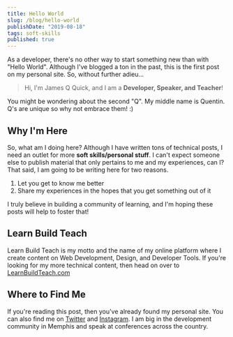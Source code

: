 ```yaml
---
title: Hello World
slug: /blog/hello-world
publishDate: "2019-08-18"
tags: soft-skills
published: true
---
```


As a developer, there's no other way to start something new than with "Hello World". Although I've blogged a ton in the past, this is the first post on my personal site. So, without further adieu...

> Hi, I'm James Q Quick, and I am a **Developer, Speaker, and Teacher**!

You might be wondering about the second "Q". My middle name is Quentin. Q's are unique so why not embrace them! :)

## Why I'm Here

So, what am I doing here? Although I have written tons of technical posts, I need an outlet for more **soft skills/personal stuff**. I can't expect someone else to publish material that only pertains to me and my experiences, can I? That said, I am going to be writing here for two reasons.

1. Let you get to know me better
2. Share my experiences in the hopes that you get something out of it

I truly believe in building a community of learning, and I'm hoping these posts will help to foster that!

## Learn Build Teach

Learn Build Teach is my motto and the name of my online platform where I create content on Web Development, Design, and Developer Tools. If you're looking for my more technical content, then head on over to [LearnBuildTeach.com](https://www.learnbuildteach.com)

## Where to Find Me

If you're reading this post, then you've already found my personal site. You can also find me on [Twitter](https://twitter.com/jamesqquick) and [Instagram](https://www.instagram.com/jamesqquick/). I am big in the development community in Memphis and speak at conferences across the country.
